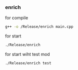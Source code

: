 ### enrich
for compile  
```sh
g++ -o /Release/enrich main.cpp
```
for start
```sh
./Release/enrich
```
for start wiht test mod
```sh
./Release/enrich test
```
